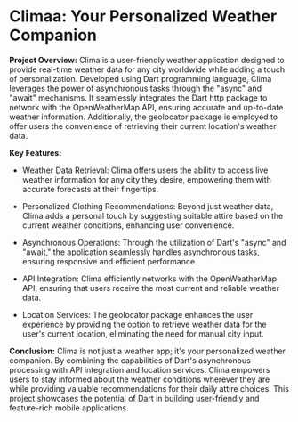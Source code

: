# Climaa: Your Personalized Weather Companion

**Project Overview:**
Clima is a user-friendly weather application designed to provide real-time weather data for any city worldwide while adding a touch of personalization. Developed using Dart programming language, Clima leverages the power of asynchronous tasks through the "async" and "await" mechanisms. It seamlessly integrates the Dart http package to network with the OpenWeatherMap API, ensuring accurate and up-to-date weather information. Additionally, the geolocator package is employed to offer users the convenience of retrieving their current location's weather data.

**Key Features:**

- Weather Data Retrieval: Clima offers users the ability to access live weather information for any city they desire, empowering them with accurate forecasts at their fingertips.

- Personalized Clothing Recommendations: Beyond just weather data, Clima adds a personal touch by suggesting suitable attire based on the current weather conditions, enhancing user convenience.

- Asynchronous Operations: Through the utilization of Dart's "async" and "await," the application seamlessly handles asynchronous tasks, ensuring responsive and efficient performance.

- API Integration: Clima efficiently networks with the OpenWeatherMap API, ensuring that users receive the most current and reliable weather data.

- Location Services: The geolocator package enhances the user experience by providing the option to retrieve weather data for the user's current location, eliminating the need for manual city input.

**Conclusion:**
Clima is not just a weather app; it's your personalized weather companion. By combining the capabilities of Dart's asynchronous processing with API integration and location services, Clima empowers users to stay informed about the weather conditions wherever they are while providing valuable recommendations for their daily attire choices. This project showcases the potential of Dart in building user-friendly and feature-rich mobile applications.
